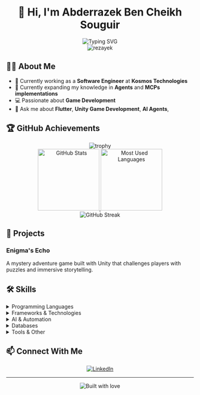 # <div align="center">👋 Hi, I'm Abderrazek Ben Cheikh Souguir</div>

<div align="center">
    <img src="https://readme-typing-svg.herokuapp.com?font=Fira+Code&pause=1000&color=0969DA&center=true&vCenter=true&width=435&lines=Software+Engineer;Game+Developer;Flutter+Developer;AI+Enthusiast" alt="Typing SVG" />
    <br>
    <img src="https://komarev.com/ghpvc/?username=rezayek&label=Profile%20views&color=0e75b6&style=flat" alt="rezayek" />
</div>

## 👨‍💻 About Me

- 💼 Currently working as a **Software Engineer** at **Kosmos Technologies**
- 🧠 Currently expanding my knowledge in **Agents** and **MCPs implementations**
- 💻 Passionate about **Game Development**
- 📱 Ask me about **Flutter**, **Unity Game Development**, **AI Agents**,

## 🏆 GitHub Achievements

<div align="center">
  <img src="https://github-profile-trophy.vercel.app/?username=rezayek&theme=nord&column=7&no-frame=true" alt="trophy"/>
</div>

<div align="center">
  <a href="#">
    <img src="https://github-readme-stats.vercel.app/api?username=rezayek&show_icons=true&theme=tokyonight" alt="GitHub Stats" height="165"/>
  </a>
  <a href="#">
    <img src="https://github-readme-stats.vercel.app/api/top-langs/?username=rezayek&layout=compact&theme=tokyonight" alt="Most Used Languages" height="165"/>
  </a>
</div>

<div align="center">
  <img src="https://github-readme-streak-stats.herokuapp.com/?user=rezayek&theme=tokyonight" alt="GitHub Streak"/>
</div>

## 🔭 Projects

### Enigma's Echo
A mystery adventure game built with Unity that challenges players with puzzles and immersive storytelling.
<!-- Consider adding a screenshot or GIF here -->

<!-- Add 2-3 more projects with brief descriptions -->

## 🛠️ Skills

<details>
<summary>Programming Languages</summary>
<br>
<p align="left">
  <a href="#"><img src="https://img.shields.io/badge/C-00599C?style=for-the-badge&logo=c&logoColor=white" alt="C"/></a>
  <a href="#"><img src="https://img.shields.io/badge/C%2B%2B-00599C?style=for-the-badge&logo=c%2B%2B&logoColor=white" alt="C++"/></a>
  <a href="#"><img src="https://img.shields.io/badge/C%23-239120?style=for-the-badge&logo=c-sharp&logoColor=white" alt="C#"/></a>
  <a href="#"><img src="https://img.shields.io/badge/Dart-0175C2?style=for-the-badge&logo=dart&logoColor=white" alt="Dart"/></a>
  <a href="#"><img src="https://img.shields.io/badge/JavaScript-F7DF1E?style=for-the-badge&logo=javascript&logoColor=black" alt="JavaScript"/></a>
  <a href="#"><img src="https://img.shields.io/badge/Python-3776AB?style=for-the-badge&logo=python&logoColor=white" alt="Python"/></a>
  <a href="#"><img src="https://img.shields.io/badge/Java-ED8B00?style=for-the-badge&logo=openjdk&logoColor=white" alt="Java"/></a>
</p>
</details>

<details>
<summary>Frameworks & Technologies</summary>
<br>
<p align="left">
  <a href="#"><img src="https://img.shields.io/badge/Flutter-02569B?style=for-the-badge&logo=flutter&logoColor=white" alt="Flutter"/></a>
  <a href="#"><img src="https://img.shields.io/badge/Unity-100000?style=for-the-badge&logo=unity&logoColor=white" alt="Unity"/></a>
  <a href="#"><img src="https://img.shields.io/badge/Node.js-43853D?style=for-the-badge&logo=node.js&logoColor=white" alt="Node.js"/></a>
  <a href="#"><img src="https://img.shields.io/badge/Express.js-404D59?style=for-the-badge&logo=express&logoColor=white" alt="Express.js"/></a>
  <a href="#"><img src="https://img.shields.io/badge/TensorFlow-FF6F00?style=for-the-badge&logo=tensorflow&logoColor=white" alt="TensorFlow"/></a>
  <a href="#"><img src="https://img.shields.io/badge/Firebase-FFCA28?style=for-the-badge&logo=firebase&logoColor=black" alt="Firebase"/></a>
  <a href="#"><img src="https://img.shields.io/badge/Docker-2496ED?style=for-the-badge&logo=docker&logoColor=white" alt="Docker"/></a>
</p>
</details>

<details>
<summary>AI & Automation</summary>
<br>
<p align="left">
  <a href="#"><img src="https://img.shields.io/badge/crewAI-4285F4?style=for-the-badge&logo=ai&logoColor=white" alt="crewAI"/></a>
  <a href="#"><img src="https://img.shields.io/badge/Prompt_Engineering-FF4B4B?style=for-the-badge&logo=openai&logoColor=white" alt="Prompt Engineering"/></a>
  <a href="#"><img src="https://img.shields.io/badge/Automation-00C7B7?style=for-the-badge&logo=zapier&logoColor=white" alt="Automation"/></a>
  <a href="#"><img src="https://img.shields.io/badge/TensorFlow-FF6F00?style=for-the-badge&logo=tensorflow&logoColor=white" alt="TensorFlow"/></a>
</p>
</details>

<details>
<summary>Databases</summary>
<br>
<p align="left">
  <a href="#"><img src="https://img.shields.io/badge/MongoDB-4EA94B?style=for-the-badge&logo=mongodb&logoColor=white" alt="MongoDB"/></a>
  <a href="#"><img src="https://img.shields.io/badge/MySQL-4479A1?style=for-the-badge&logo=mysql&logoColor=white" alt="MySQL"/></a>
  <a href="#"><img src="https://img.shields.io/badge/SQLite-07405E?style=for-the-badge&logo=sqlite&logoColor=white" alt="SQLite"/></a>
</p>
</details>

<details>
<summary>Tools & Other</summary>
<br>
<p align="left">
  <a href="#"><img src="https://img.shields.io/badge/Git-F05032?style=for-the-badge&logo=git&logoColor=white" alt="Git"/></a>
  <a href="#"><img src="https://img.shields.io/badge/Figma-F24E1E?style=for-the-badge&logo=figma&logoColor=white" alt="Figma"/></a>
  <a href="#"><img src="https://img.shields.io/badge/Blender-F5792A?style=for-the-badge&logo=blender&logoColor=white" alt="Blender"/></a>
  <a href="#"><img src="https://img.shields.io/badge/Postman-FF6C37?style=for-the-badge&logo=postman&logoColor=white" alt="Postman"/></a>
  <a href="#"><img src="https://img.shields.io/badge/Linux-FCC624?style=for-the-badge&logo=linux&logoColor=black" alt="Linux"/></a>
  <a href="#"><img src="https://img.shields.io/badge/RabbitMQ-FF6600?style=for-the-badge&logo=rabbitmq&logoColor=white" alt="RabbitMQ"/></a>
</p>
</details>

## 📫 Connect With Me

<p align="center">
  <a href="https://www.linkedin.com/in/abderrazek-ben-cheikh-souguir-803743233/" target="_blank">
    <img src="https://img.shields.io/badge/LinkedIn-0077B5?style=for-the-badge&logo=linkedin&logoColor=white" alt="LinkedIn"/>
  </a>
</p>

---

<div align="center">
  <img src="https://forthebadge.com/images/badges/built-with-love.svg" alt="Built with love"/>
</div>

